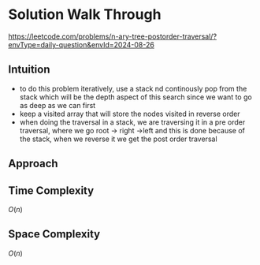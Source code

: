 # Solution Walk Through
https://leetcode.com/problems/n-ary-tree-postorder-traversal/?envType=daily-question&envId=2024-08-26

## Intuition
- to do this problem iteratively, use a stack nd continously pop from the stack which will be the depth aspect of this search since we want to go as deep as we can first
- keep a visited array that will store the nodes visited in reverse order
- when doing the traversal in a stack, we are traversing it in a pre order traversal, where we go root -> right ->left and this is done because of the stack, when we reverse it we get the post order traversal

## Approach

## Time Complexity
$O(n)$

## Space Complexity
$O(n)$



